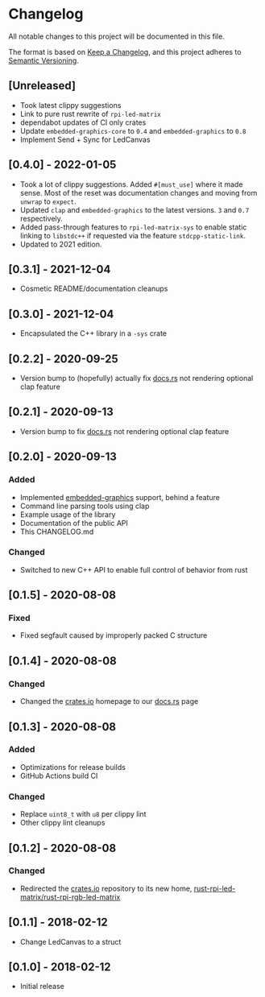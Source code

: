 # Changelog

All notable changes to this project will be documented in this file.

The format is based on [Keep a Changelog](https://keepachangelog.com/en/1.0.0/),
and this project adheres to [Semantic Versioning](https://semver.org/spec/v2.0.0.html).

## [Unreleased]

- Took latest clippy suggestions
- Link to pure rust rewrite of `rpi-led-matrix`
- dependabot updates of CI only crates
- Update `embedded-graphics-core` to `0.4` and `embedded-graphics` to `0.8`
- Implement Send + Sync for LedCanvas

## [0.4.0] - 2022-01-05

- Took a lot of clippy suggestions. Added `#[must_use]` where it made sense.
  Most of the reset was documentation changes and moving from `unwrap` to `expect`.
- Updated `clap` and `embedded-graphics` to the latest versions. `3` and `0.7` respectively.
- Added pass-through features to `rpi-led-matrix-sys` to enable static linking to `libstdc++`
  if requested via the feature `stdcpp-static-link`.
- Updated to 2021 edition.

## [0.3.1] - 2021-12-04

- Cosmetic README/documentation cleanups

## [0.3.0] - 2021-12-04

- Encapsulated the C++ library in a `-sys` crate

## [0.2.2] - 2020-09-25

- Version bump to (hopefully) actually fix [docs.rs][docs-rs-link] not rendering optional clap feature

## [0.2.1] - 2020-09-13

- Version bump to fix [docs.rs][docs-rs-link] not rendering optional clap feature

## [0.2.0] - 2020-09-13

### Added

- Implemented [embedded-graphics][embedded-graphics] support, behind a feature
- Command line parsing tools using clap
- Example usage of the library
- Documentation of the public API
- This CHANGELOG.md

### Changed

- Switched to new C++ API to enable full control of behavior from rust

## [0.1.5] - 2020-08-08

### Fixed

- Fixed segfault caused by improperly packed C structure

## [0.1.4] - 2020-08-08

### Changed

- Changed the [crates.io][crates-io-link] homepage to our [docs.rs][docs-rs-link] page

## [0.1.3] - 2020-08-08

### Added

- Optimizations for release builds
- GitHub Actions build CI

### Changed

- Replace `uint8_t` with `u8` per clippy lint
- Other clippy lint cleanups

## [0.1.2] - 2020-08-08

### Changed

- Redirected the [crates.io][crates-io-link] repository to its new home, [rust-rpi-led-matrix/rust-rpi-rgb-led-matrix][github-link]

## [0.1.1] - 2018-02-12

- Change LedCanvas to a struct

## [0.1.0] - 2018-02-12

- Initial release

[embedded-graphics]: https://github.com/jamwaffles/embedded-graphics/tree/master/embedded-graphics
[crates-io-link]: https://crates.io/crates/rpi-led-matrix
[docs-rs-link]: https://docs.rs/rpi-led-matrix/
[github-link]: https://github.com/rust-rpi-led-matrix/rust-rpi-rgb-led-matrix/